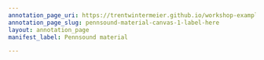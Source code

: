 ```yaml
---
annotation_page_uri: https://trentwintermeier.github.io/workshop-example-pennsound/annotations/pennsound-material-canvas-1-label-here.json
annotation_page_slug: pennsound-material-canvas-1-label-here
layout: annotation_page
manifest_label: Pennsound material

---
```

